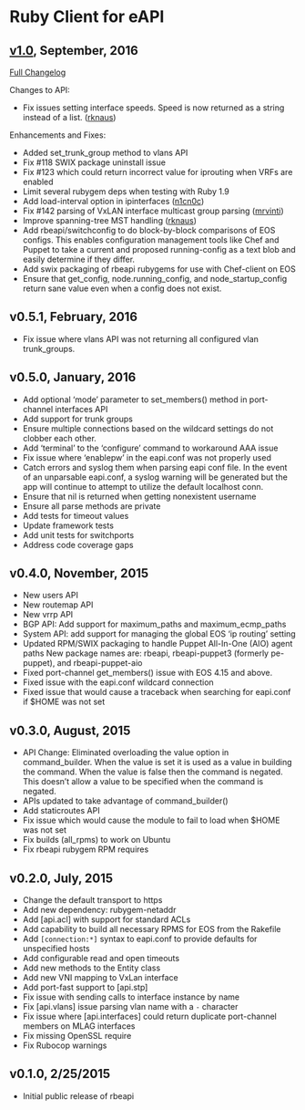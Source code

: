 Ruby Client for eAPI
====================

## [v1.0](https://github.com/arista-eosplus/rbeapi/releases/tag/v1.0), September, 2016

[Full Changelog](https://github.com/arista-eosplus/rbeapi/compare/v0.5.1...v1.0)

Changes to API:
- Fix issues setting interface speeds. Speed is now returned as a string
  instead of a list. ([rknaus](https://github.com/rknaus))

Enhancements and Fixes:
- Added set_trunk_group method to vlans API
- Fix #118 SWIX package uninstall issue
- Fix #123 which could return incorrect value for iprouting when VRFs are
  enabled
- Limit several rubygem deps when testing with Ruby 1.9
- Add load-interval option in ipinterfaces
  ([n1cn0c](https://github.com/n1cn0c))
- Fix #142 parsing of VxLAN interface multicast group parsing
  ([mrvinti](https://github.com/mrvinti))
- Improve spanning-tree MST handling ([rknaus](https://github.com/rknaus))
- Add rbeapi/switchconfig to do block-by-block comparisons of EOS configs. This
  enables configuration management tools like Chef and Puppet to take a current
  and proposed running-config as a text blob and easily determine if they
  differ.
- Add swix packaging of rbeapi rubygems for use with Chef-client on EOS
- Ensure that get_config, node.running_config, and node_startup_config return
  sane value even when a config does not exist.

## v0.5.1, February, 2016

- Fix issue where vlans API was not returning all configured vlan trunk_groups.

## v0.5.0, January, 2016

- Add optional ‘mode’ parameter to set_members() method in port-channel
  interfaces API
- Add support for trunk groups
- Ensure multiple connections based on the wildcard settings do not clobber
  each other.
- Add ‘terminal’ to the ‘configure’ command to workaround AAA issue
- Fix issue where ‘enablepw’ in the eapi.conf was not properly used
- Catch errors and syslog them when parsing eapi conf file.
  In the event of an unparsable eapi.conf, a syslog warning will be generated
  but the app will continue to attempt to utilize the default localhost conn.
- Ensure that nil is returned when getting nonexistent username
- Ensure all parse methods are private
- Add tests for timeout values
- Update framework tests
- Add unit tests for switchports
- Address code coverage gaps


## v0.4.0, November, 2015

- New users API
- New routemap API
- New vrrp API
- BGP API: Add support for maximum_paths and maximum_ecmp_paths
- System API: add support for managing the global EOS ‘ip routing’ setting
- Updated RPM/SWIX packaging to handle Puppet All-In-One (AIO) agent paths
  New package names are: rbeapi, rbeapi-puppet3 (formerly pe-puppet),
  and rbeapi-puppet-aio
- Fixed port-channel get_members() issue with EOS 4.15 and above.
- Fixed issue with the eapi.conf wildcard connection
- Fixed issue that would cause a traceback when searching for eapi.conf if
  $HOME was not set


## v0.3.0, August, 2015

- API Change: Eliminated overloading the value option in command_builder. When
  the value is set it is used as a value in building the command. When the value
  is false then the command is negated. This doesn’t allow a value to be
  specified when the command is negated.
- APIs updated to take advantage of command_builder()
- Add staticroutes API
- Fix issue which would cause the module to fail to load when $HOME was not set
- Fix builds (all_rpms) to work on Ubuntu
- Fix rbeapi rubygem RPM requires

## v0.2.0, July, 2015

- Change the default transport to https
- Add new dependency: rubygem-netaddr
- Add [api.acl] with support for standard ACLs
- Add capability to build all necessary RPMS for EOS from the Rakefile
- Add `[connection:*]` syntax to eapi.conf to provide defaults for unspecified hosts
- Add configurable read and open timeouts
- Add new methods to the Entity class
- Add new VNI mapping to VxLan interface
- Add port-fast support to [api.stp]
- Fix issue with sending calls to interface instance by name
- Fix [api.vlans] issue parsing vlan name with a `-` character
- Fix issue where [api.interfaces] could return duplicate port-channel members on MLAG interfaces
- Fix missing OpenSSL require
- Fix Rubocop warnings


## v0.1.0, 2/25/2015

- Initial public release of rbeapi
